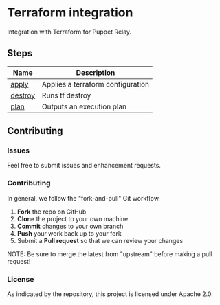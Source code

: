 # Terraform integration

Integration with Terraform for Puppet Relay.

## Steps

| Name                     | Description                       |
|--------------------------|-----------------------------------|
|[apply](steps/apply/)     | Applies a terraform configuration |
|[destroy](steps/destroy/) | Runs tf destroy                   |
|[plan](steps/plan/)       | Outputs an execution plan         |

## Contributing

### Issues

Feel free to submit issues and enhancement requests.

### Contributing

In general, we follow the "fork-and-pull" Git workflow.

 1. **Fork** the repo on GitHub
 2. **Clone** the project to your own machine
 3. **Commit** changes to your own branch
 4. **Push** your work back up to your fork
 5. Submit a **Pull request** so that we can review your changes

NOTE: Be sure to merge the latest from "upstream" before making a pull request!

### License

As indicated by the repository, this project is licensed under Apache 2.0.
